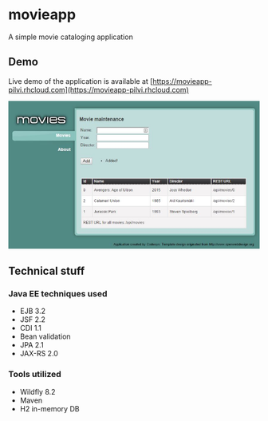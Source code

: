# movieapp
A simple movie cataloging application

## Demo 
Live demo of the application is available at [https://movieapp-pilvi.rhcloud.com](https://movieapp-pilvi.rhcloud.com)

![Screenshot](misc/screenshot.jpg)
    
## Technical stuff 

### Java EE techniques used
- EJB 3.2
- JSF 2.2
- CDI 1.1
- Bean validation
- JPA 2.1
- JAX-RS 2.0

### Tools utilized
- Wildfly 8.2
- Maven
- H2 in-memory DB


